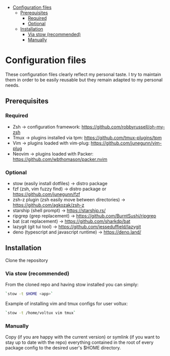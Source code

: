 <!--toc:start-->
- [Configuration files](#configuration-files)
  - [Prerequisites](#prerequisites)
    - [Required](#required)
    - [Optional](#optional)
  - [Installation](#installation)
    - [Via stow (recommended)](#via-stow-recommended)
    - [Manually](#manually)
<!--toc:end-->

# Configuration files

These configuration files clearly reflect my personal taste. I try to maintain them in order to be easily reusable but they remain adapted to my personal needs.

## Prerequisites

### Required

- Zsh    -> configuration framework: https://github.com/robbyrussell/oh-my-zsh
- Tmux   -> plugins installed via tpm: https://github.com/tmux-plugins/tpm
- Vim    -> plugins loaded with vim-plug: https://github.com/junegunn/vim-plug
- Neovim -> plugins loaded with Packer: https://github.com/wbthomason/packer.nvim

### Optional

- stow (easily install dotfiles)                     -> distro package
- fzf (zsh, vim fuzzy find)                          -> distro package or https://github.com/junegunn/fzf
- zsh-z plugin (zsh easily move between directories) -> https://github.com/agkozak/zsh-z
- starship (shell prompt)                            -> https://starship.rs/
- ripgrep (grep replacement)                         -> https://github.com/BurntSushi/ripgrep
- bat (cat replacement)                              -> https://github.com/sharkdp/bat
- lazygit (git tui tool)                             -> https://github.com/jesseduffield/lazygit
- deno (typescript and javascript runtime)           -> https://deno.land/

## Installation

Clone the repository

### Via stow (recommended)

From the cloned repo and having stow installed you can simply:
```sh
`stow -t $HOME <app>`
```
  Example of installing vim and tmux configs for user voltux:
```sh
`stow -t /home/voltux vim tmux`
```

### Manually

Copy (if you are happy with the current version) or symlink (if you want to stay up to date with the repo) everything contained in the root of every package config to the desired user's $HOME directory.
